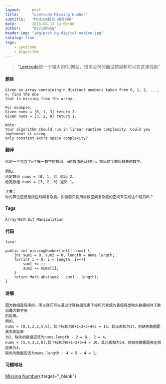 ```yaml
---
layout:     post
title:      "Leetcode Missing Number"
subtitle:   "Medium题目 编号268"
date:       2016-04-13 14:00:00
author:     "DavidWang"
header-img: "img/post-bg-digital-native.jpg"
catalog: true
tags:
    - Leetcode
    - Algorithm
---
```


> “[Leetcode](https://leetcode.com/)是一个强大的OJ网站，很多公司的面试题目都可以在这里找到”

#### 题目

```
Given an array containing n distinct numbers taken from 0, 1, 2, ..., n, find the one
that is missing from the array.

For example,
Given nums = [0, 1, 3] return 2.
Given nums = [3, 2, 0] return 1.

Note:
Your algorithm should run in linear runtime complexity. Could you implement it using
only constant extra space complexity?
```

#### 翻译

```
给定一个包含了n个唯一数字的数组，n的取值是从0到n，找出这个数组缺失的数字。

例如，
给定数组 nums = [0, 1, 3] 返回 2。
给定数组 nums = [3, 2, 0] 返回 1。

注意：
你的算法应该是线性时间复杂度。你能够只使用常数空间复杂度的空间来完成这个题目吗？
```

#### Tags

`Array` `Math` `Bit Manipulation`

#### 代码

```
Java:

public int missingNumber(int[] nums) {
    int sum1 = 0, sum2 = 0, length = nums.length;
    for(int i = 0; i < length; i++){
        sum1 += i;
        sum2 += nums[i];
    }
    return Math.abs(sum2 - sum1 - length);
}

```

#### 讲解

```
因为数组是有序的，所以我们可以通过计算数据元素下标和元素值的差值得出缺失数据相对于数组最大数字侧
的距离。
例如，
nums = [0,1,2,3,5,6]，其下标和为0+1+2+3+4+5 = 15，其元素和为17，则缺失数据距离右侧距离
为2，缺失的数据应该为nums.length - 2 = 6 - 2 = 4。
nums = [5,4,3,2,0],其下标和为0+1+2+3+4 = 10，其元素和为14，则缺失数据距离左侧距离为4，
缺失的数据应该为nums.length - 4 = 5 - 4 = 1。
```

#### 习题地址
[Missing Number](https://leetcode.com/problems/missing-number/){:target="_blank"}
